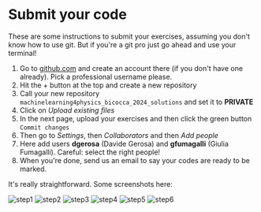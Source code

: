 # Submit your code

These are some instructions to submit your exercises, assuming you don't know how to use git. But if you're a git pro just go ahead and use your terminal! 

1. Go to [github.com](www.github.com) and create an account there (if you don't have one already). Pick a professional username please.
2. Hit the + button at the top and create a new repository
3. Call your new repository `machinelearning4physics_bicocca_2024_solutions` and set it to **PRIVATE**
4. Click on *Upload existing files*
5. In the next page, upload your exercises and then click the green button `Commit changes`
6. Then go to *Settings*, then *Collaborators* and then *Add people*
7. Here add users **dgerosa** (Davide Gerosa) and **gfumagalli** (Giulia Fumagalli). Careful: select the right people!
8. When you're done, send us an email to say your codes are ready to be marked.




It's really straightforward. Some screenshots here: 

![step1](https://github.com/dgerosa/machinelearning4physics_bicocca_2024/assets/7237041/c6f99c35-6ca0-40aa-b8c4-f28ccb3156e1)
![step2](https://github.com/dgerosa/machinelearning4physics_bicocca_2024/assets/7237041/8bf2d3f6-84fd-4840-aaa7-0ee4278c62fd)
![step3](https://github.com/dgerosa/machinelearning4physics_bicocca_2024/assets/7237041/e2a03f0c-5ea0-4cf8-aeaa-ea7c359edc4d)
![step4](https://github.com/dgerosa/machinelearning4physics_bicocca_2024/assets/7237041/ea66c7af-fe42-479f-95bc-a804e2d34fee)
![step5](https://github.com/dgerosa/machinelearning4physics_bicocca_2024/assets/7237041/d9ccfa6c-a5b2-482b-8919-6ed88f045642)
![step6](https://github.com/dgerosa/machinelearning4physics_bicocca_2024/assets/7237041/acfe6c62-af00-4a41-8db9-e6e559196e6f)
